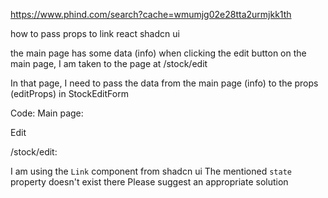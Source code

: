 https://www.phind.com/search?cache=wmumjg02e28tta2urmjkk1th

how to pass props to link react shadcn ui

the main page has some data (info)
when clicking the edit button on the main page, I am taken to the page at /stock/edit             

In that page, I need to pass the data from the main page (info) to the props (editProps) in StockEditForm

Code:
Main page:
<Link href="/stocks/edit">Edit</Link>

/stock/edit:
<StockEditForm props={editProps} />

I am using the `Link` component from shadcn ui
The mentioned `state` property doesn't exist there
Please suggest an appropriate solution